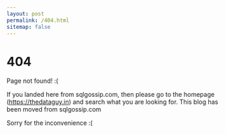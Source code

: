 ```yaml
---
layout: post
permalink: /404.html
sitemap: false
---
```


# 404

Page not found! :(

If you landed here from sqlgossip.com, then please go to the homepage (https://thedataguy.in) and search what you are looking for. This blog has been moved from sqlgossip.com

Sorry for the inconvenience :(  